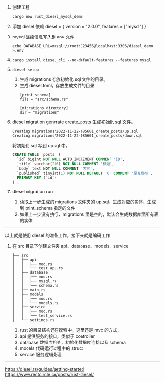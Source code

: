 1. 创建工程
    ```
    cargo new rust_diesel_mysql_demo
    ```
1. 添加 diesel 依赖
   diesel = { version = "2.0.0", features = ["mysql"] }
2. mysql 连接信息写入到 env 文件
    ```
    echo DATABASE_URL=mysql://root:123456@localhost:3306/diesel_demo >.env
    ```

4. `cargo install diesel_cli --no-default-features --features mysql`
5. `diesel setup`
   1. 生成 migrations 存放初始化 sql 文件的目录。
   2. 生成 diesel.toml，存放生成文件的目录
       ```
       [print_schema]
       file = "src/schema.rs"
       
       [migrations_directory]
       dir = "migrations"
       ```
3. diesel migration generate create_posts
   生成初始化 sql 文件。
    ```
    Creating migrations/2022-11-22-085601_create_posts/up.sql
    Creating migrations/2022-11-22-085601_create_posts/down.sql
    ```
   将初始化 sql 写到 up.sql 中。
    ```sql
    CREATE TABLE `posts` (
      `id` bigint NOT NULL AUTO_INCREMENT COMMENT 'ID',
      `title` varchar(256) NOT NULL COMMENT '标题',
      `body` text NOT NULL COMMENT '内容',
      `published` tinyint(1) NOT NULL DEFAULT '0' COMMENT '是否发布',
      PRIMARY KEY (`id`)
    ) ;
    ```
1. diesel migration run
   1. 读取上一步生成的 migrations 文件夹的 up.sql，生成对应的实体，生成到 print_schema 指定的文件
   2. 如果上一步没有执行，migrations 里是空的，默认会生成数据库里所有表的实体

---

以上就是使用 diesel 的准备工作，接下来就是编码工作

1. 在 src 目录下创建文件夹 api、database、models、service
    ```
    ├── src
    │   ├── api
    │   │   ├── mod.rs
    │   │   └── test_api.rs
    │   ├── database
    │   │   ├── mod.rs
    │   │   ├── mysql.rs
    │   │   └── schema.rs
    │   ├── main.rs
    │   ├── models
    │   │   ├── mod.rs
    │   │   └── models.rs
    │   ├── service
    │   │   ├── mod.rs
    │   │   └── test_service.rs
    │   └── settings.rs
    ```

   1. rust 的目录结构还在摸索中，这里还是 mvc 的方式，
   2. api 提供服务的接口，类似于 controller
   3. database 数据库相关，初始化数据库连接以及 schema
   4. models 代码运行过程中的 struct
   5. service 服务逻辑处理

   

---

https://diesel.rs/guides/getting-started
https://www.rectcircle.cn/posts/rust-diesel/

